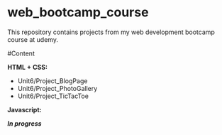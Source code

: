 # web_bootcamp_course

This repository contains projects from my web development bootcamp course at udemy.
 
#Content

**HTML + CSS:**

- Unit6/Project_BlogPage
- Unit6/Project_PhotoGallery
- Unit6/Project_TicTacToe

**Javascript:**

**_In progress_**